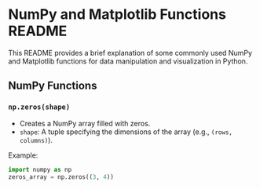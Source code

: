 # NumPy and Matplotlib Functions README

This README provides a brief explanation of some commonly used NumPy and Matplotlib functions for data manipulation and visualization in Python.

## NumPy Functions

### `np.zeros(shape)`

- Creates a NumPy array filled with zeros.
- `shape`: A tuple specifying the dimensions of the array (e.g., `(rows, columns)`).

Example:
```python
import numpy as np
zeros_array = np.zeros((3, 4))

